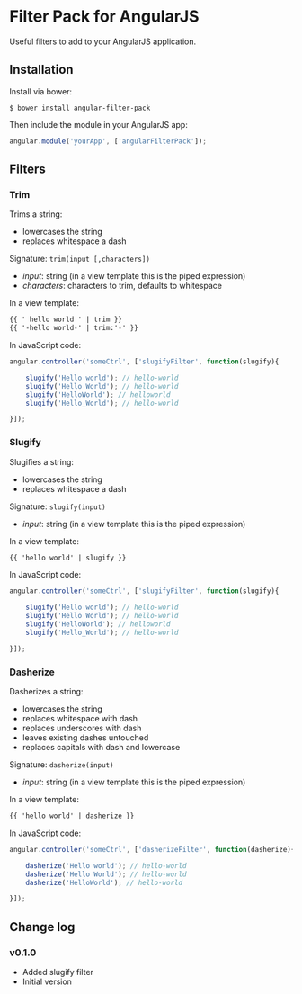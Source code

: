 # Filter Pack for AngularJS

Useful filters to add to your AngularJS application.

## Installation

Install via bower:

```shell
$ bower install angular-filter-pack
```

Then include the module in your AngularJS app:

```javascript
angular.module('yourApp', ['angularFilterPack']);
```

## Filters

### Trim

Trims a string:

- lowercases the string
- replaces whitespace a dash

Signature: `trim(input [,characters])`

- *input*: string (in a view template this is the piped expression)
- *characters*: characters to trim, defaults to whitespace

In a view template:

```html
{{ ' hello world ' | trim }}
{{ '-hello world-' | trim:'-' }}
```

In JavaScript code:

```javascript
angular.controller('someCtrl', ['slugifyFilter', function(slugify){

    slugify('Hello world'); // hello-world
    slugify('Hello World'); // hello-world
    slugify('HelloWorld'); // helloworld
    slugify('Hello_World'); // hello-world

}]);
```

### Slugify

Slugifies a string:

- lowercases the string
- replaces whitespace a dash

Signature: `slugify(input)`

- *input*: string (in a view template this is the piped expression)

In a view template:

```html
{{ 'hello world' | slugify }}
```

In JavaScript code:

```javascript
angular.controller('someCtrl', ['slugifyFilter', function(slugify){

    slugify('Hello world'); // hello-world
    slugify('Hello World'); // hello-world
    slugify('HelloWorld'); // helloworld
    slugify('Hello_World'); // hello-world

}]);
```

### Dasherize

Dasherizes a string:

- lowercases the string
- replaces whitespace with dash
- replaces underscores with dash
- leaves existing dashes untouched
- replaces capitals with dash and lowercase

Signature: `dasherize(input)`

- *input*: string (in a view template this is the piped expression)

In a view template:

```html
{{ 'hello world' | dasherize }}
```

In JavaScript code:

```javascript
angular.controller('someCtrl', ['dasherizeFilter', function(dasherize){

    dasherize('Hello world'); // hello-world
    dasherize('Hello World'); // hello-world
    dasherize('HelloWorld'); // hello-world

}]);
```

## Change log

### v0.1.0

- Added slugify filter
- Initial version

